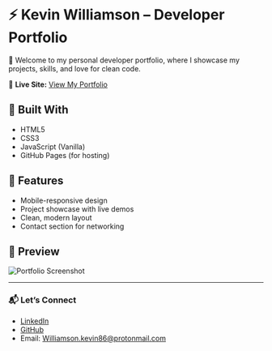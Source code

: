 # ⚡ Kevin Williamson – Developer Portfolio

👋 Welcome to my personal developer portfolio, where I showcase my projects, skills, and love for clean code.

🚀 **Live Site:** [View My Portfolio](https://kwilliamson86.github.io/Portfolio-Site/)

## 🔧 Built With
- HTML5
- CSS3
- JavaScript (Vanilla)
- GitHub Pages (for hosting)

## 🧠 Features
- Mobile-responsive design
- Project showcase with live demos
- Clean, modern layout
- Contact section for networking

## 📸 Preview
![Portfolio Screenshot](screenshots/home.png)

---

### 📬 Let’s Connect
- [LinkedIn](www.linkedin.com/in/kevin-williamson-sd)
- [GitHub](https://github.com/Kwilliamson86)
- Email: Williamson.kevin86@protonmail.com
